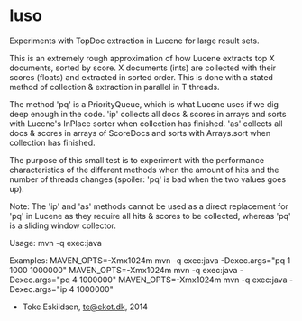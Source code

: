 luso
====
Experiments with TopDoc extraction in Lucene for large result sets.

This is an extremely rough approximation of how Lucene extracts top X documents, sorted by score.
X documents (ints) are collected with their scores (floats) and extracted in sorted order.
This is done with a stated method of collection & extraction in parallel in T threads.

The method 'pq' is a PriorityQueue, which is what Lucene uses if we dig deep enough in the code.
'ip' collects all docs & scores in arrays and sorts with Lucene's InPlace sorter when collection has finished.
'as' collects all docs & scores in arrays of ScoreDocs and sorts with Arrays.sort when collection has finished.

The purpose of this small test is to experiment with the performance characteristics of the different methods
when the amount of hits and the number of threads changes (spoiler: 'pq' is bad when the two values goes up).

Note: The 'ip' and 'as' methods cannot be used as a direct replacement for 'pq' in Lucene as they require
      all hits & scores to be collected, whereas 'pq' is a sliding window collector.


Usage:
    mvn -q exec:java

Examples:
    MAVEN_OPTS=-Xmx1024m mvn -q exec:java -Dexec.args="pq 1 1000 1000000"
    MAVEN_OPTS=-Xmx1024m mvn -q exec:java -Dexec.args="pq 4 1000000"
    MAVEN_OPTS=-Xmx1024m mvn -q exec:java -Dexec.args="ip 4 1000000"

- Toke Eskildsen, te@ekot.dk, 2014
